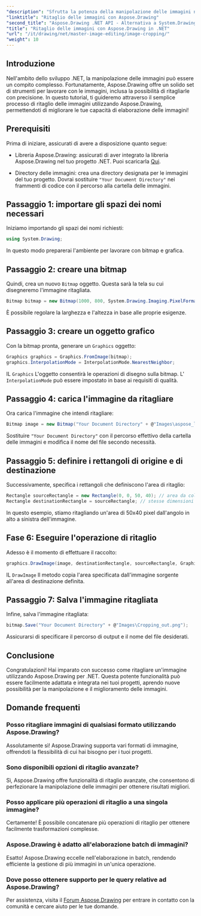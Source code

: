 ```yaml
---
"description": "Sfrutta la potenza della manipolazione delle immagini nelle tue applicazioni .NET con la nostra guida passo passo al ritaglio delle immagini con Aspose.Drawing. Questo tutorial spiega tutto ciò che devi sapere, dalla creazione di una bitmap al salvataggio dell'immagine ritagliata finale."
"linktitle": "Ritaglio delle immagini con Aspose.Drawing"
"second_title": "Aspose.Drawing .NET API - Alternativa a System.Drawing.Common"
"title": "Ritaglio delle immagini con Aspose.Drawing in .NET"
"url": "/it/drawing/net/master-image-editing/image-cropping/"
"weight": 10
---
```


## Introduzione

Nell'ambito dello sviluppo .NET, la manipolazione delle immagini può essere un compito complesso. Fortunatamente, Aspose.Drawing offre un solido set di strumenti per lavorare con le immagini, inclusa la possibilità di ritagliarle con precisione. In questo tutorial, ti guideremo attraverso il semplice processo di ritaglio delle immagini utilizzando Aspose.Drawing, permettendoti di migliorare le tue capacità di elaborazione delle immagini!

## Prerequisiti

Prima di iniziare, assicurati di avere a disposizione quanto segue:

- Libreria Aspose.Drawing: assicurati di aver integrato la libreria Aspose.Drawing nel tuo progetto .NET. Puoi scaricarla [Qui](https://releases.aspose.com/drawing/net/).
  
- Directory delle immagini: crea una directory designata per le immagini del tuo progetto. Dovrai sostituire `"Your Document Directory"` nei frammenti di codice con il percorso alla cartella delle immagini.

## Passaggio 1: importare gli spazi dei nomi necessari

Iniziamo importando gli spazi dei nomi richiesti:

```csharp
using System.Drawing;
```

In questo modo preparerai l'ambiente per lavorare con bitmap e grafica.

## Passaggio 2: creare una bitmap

Quindi, crea un nuovo `Bitmap` oggetto. Questa sarà la tela su cui disegneremo l'immagine ritagliata.

```csharp
Bitmap bitmap = new Bitmap(1000, 800, System.Drawing.Imaging.PixelFormat.Format32bppPArgb);
```

È possibile regolare la larghezza e l'altezza in base alle proprie esigenze.

## Passaggio 3: creare un oggetto grafico

Con la bitmap pronta, generare un `Graphics` oggetto:

```csharp
Graphics graphics = Graphics.FromImage(bitmap);
graphics.InterpolationMode = InterpolationMode.NearestNeighbor;
```

IL `Graphics` L'oggetto consentirà le operazioni di disegno sulla bitmap. L' `InterpolationMode` può essere impostato in base ai requisiti di qualità.

## Passaggio 4: carica l'immagine da ritagliare

Ora carica l'immagine che intendi ritagliare:

```csharp
Bitmap image = new Bitmap("Your Document Directory" + @"Images\aspose_logo.png");
```

Sostituire `"Your Document Directory"` con il percorso effettivo della cartella delle immagini e modifica il nome del file secondo necessità.

## Passaggio 5: definire i rettangoli di origine e di destinazione

Successivamente, specifica i rettangoli che definiscono l'area di ritaglio:

```csharp
Rectangle sourceRectangle = new Rectangle(0, 0, 50, 40); // area da coltivare
Rectangle destinationRectangle = sourceRectangle; // stesse dimensioni per la destinazione
```

In questo esempio, stiamo ritagliando un'area di 50x40 pixel dall'angolo in alto a sinistra dell'immagine.

## Fase 6: Eseguire l'operazione di ritaglio

Adesso è il momento di effettuare il raccolto:

```csharp
graphics.DrawImage(image, destinationRectangle, sourceRectangle, GraphicsUnit.Pixel);
```

IL `DrawImage` Il metodo copia l'area specificata dall'immagine sorgente all'area di destinazione definita.

## Passaggio 7: Salva l'immagine ritagliata

Infine, salva l'immagine ritagliata:

```csharp
bitmap.Save("Your Document Directory" + @"Images\Cropping_out.png");
```

Assicurarsi di specificare il percorso di output e il nome del file desiderati.

## Conclusione

Congratulazioni! Hai imparato con successo come ritagliare un'immagine utilizzando Aspose.Drawing per .NET. Questa potente funzionalità può essere facilmente adattata e integrata nei tuoi progetti, aprendo nuove possibilità per la manipolazione e il miglioramento delle immagini.

## Domande frequenti

### Posso ritagliare immagini di qualsiasi formato utilizzando Aspose.Drawing?

Assolutamente sì! Aspose.Drawing supporta vari formati di immagine, offrendoti la flessibilità di cui hai bisogno per i tuoi progetti.

### Sono disponibili opzioni di ritaglio avanzate?

Sì, Aspose.Drawing offre funzionalità di ritaglio avanzate, che consentono di perfezionare la manipolazione delle immagini per ottenere risultati migliori.

### Posso applicare più operazioni di ritaglio a una singola immagine?

Certamente! È possibile concatenare più operazioni di ritaglio per ottenere facilmente trasformazioni complesse.

### Aspose.Drawing è adatto all'elaborazione batch di immagini?

Esatto! Aspose.Drawing eccelle nell'elaborazione in batch, rendendo efficiente la gestione di più immagini in un'unica operazione.

### Dove posso ottenere supporto per le query relative ad Aspose.Drawing?

Per assistenza, visita il [Forum Aspose.Drawing](https://forum.aspose.com/c/diagram/17) per entrare in contatto con la comunità e cercare aiuto per le tue domande.